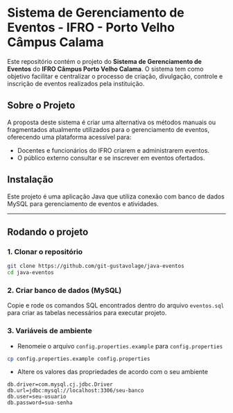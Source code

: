 # Sistema de Gerenciamento de Eventos - IFRO - Porto Velho Câmpus Calama

Este repositório contém o projeto do **Sistema de Gerenciamento de Eventos** do **IFRO Câmpus Porto Velho Calama**. O sistema tem como objetivo facilitar e centralizar o processo de criação, divulgação, controle e inscrição de eventos realizados pela instituição.

## Sobre o Projeto

A proposta deste sistema é criar uma alternativa os métodos manuais ou fragmentados atualmente utilizados para o gerenciamento de eventos, oferecendo uma plataforma acessível para:

- Docentes e funcionários do IFRO criarem e administrarem eventos.
- O público externo consultar e se inscrever em eventos ofertados.

## Instalação

Este projeto é uma aplicação Java que utiliza conexão com banco de dados MySQL para gerenciamento de eventos e atividades.

---

##  Rodando o projeto

### 1. Clonar o repositório

```bash
git clone https://github.com/git-gustavolage/java-eventos
cd java-eventos
```
### 2. Criar banco de dados (MySQL)

Copie e rode os comandos SQL encontrados dentro do arquivo `eventos.sql` para criar as tabelas necessários para executar projeto.

### 3. Variáveis de ambiente

- Renomeie o arquivo `config.properties.example` para `config.properties`

```bash
cp config.properties.example config.properties
```

- Altere os valores das propriedades de acordo com o seu ambiente

```
db.driver=com.mysql.cj.jdbc.Driver
db.url=jdbc:mysql://localhost:3306/seu-banco
db.user=seu-usuario
db.password=sua-senha
```
